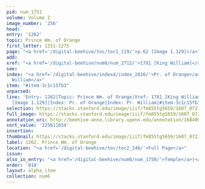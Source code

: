 ```yaml
---
pid: num_1751
volume: Volume 2
image_number: '256'
head:
entry: '1262'
topic: Prince Wm. of Orange
first_letter: 1251-1275
page: "<a href='/digital-beehive/toc/toc1_119/'>p.62 [Image 1.129]</a>"
add:
xref: "<a href='/digital-beehive/num8/num_2712/'>1781 [King William]</a>"
see:
index: "<a href='/digital-beehive/index4/index_2816/'>Pr. of Orange</a>|<a href='/digital-beehive/index5/index_4554/'>Pr.
  William</a>"
item: "#item-3c1c15fb3"
unparsed:
line: 'Entry: 1262|Topic: Prince Wm. of Orange|Xref: 1781 [King William]|Page: p.62
  [Image 1.129]|Index: Pr. of Orange|Index: Pr. William|#item-3c1c15fb3'
selection: https://stacks.stanford.edu/image/iiif/fm855tg5659/1607_0723/882,1654,2658,281/full/0/default.jpg
full_image: https://stacks.stanford.edu/image/iiif/fm855tg5659/1607_0723/full/full/0/default.jpg
annotation_uri: http://beehive-anno.library.upenn.edu/annotation/1684006098731
sort_value: '225611654'
insertion:
thumbnail: https://stacks.stanford.edu/image/iiif/fm855tg5659/1607_0723/882,1654,600,180/250,/0/default.jpg
label: 1262. Prince Wm. of Orange
location: "<a href='/digital-beehive/toc/toc2_246/'>Full Page</a>"
issue:
also_in_entry: "<a href='/digital-beehive/num6/num_1750/'>Temple</a>|<a href='/digital-beehive/num6/num_1752/'>Mauritius</a>"
order: '018'
layout: alpha_item
collection: num6
---
```

